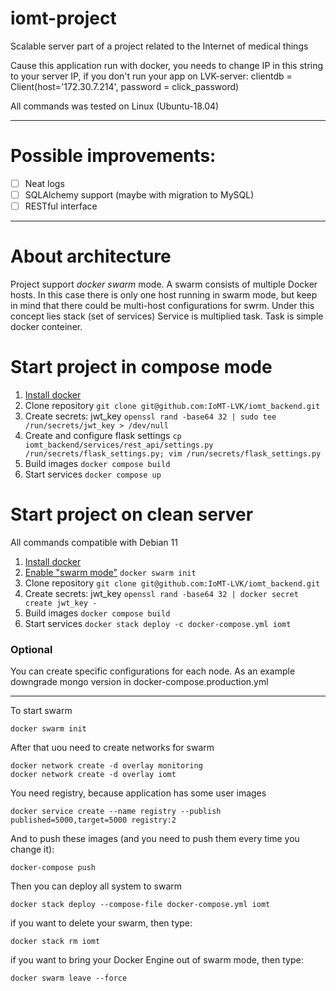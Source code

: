 # iomt-project
Scalable server part of a project related to the Internet of medical things

Cause this application run with docker, you needs to change IP in this string to your server IP, if you don't run your app on LVK-server:
clientdb = Client(host='172.30.7.214', password = click_password)

All commands was tested on Linux (Ubuntu-18.04)

--------------------------------

# Possible improvements:
- [ ] Neat logs
- [ ] SQLAlchemy support (maybe with migration to MySQL)
- [ ] RESTful interface

--------------------------------

# About architecture
Project support *docker swarm* mode.
A swarm consists of multiple Docker hosts. In this case there is only one host running in swarm mode, but keep in mind that there could be multi-host configurations for swrm.
Under this concept lies stack (set of services)
Service is multiplied task.
Task is simple docker conteiner.

# Start project in compose mode
1. [Install docker](https://docs.docker.com/engine/install/)
1. Clone repository
   `git clone git@github.com:IoMT-LVK/iomt_backend.git`
1. Create secrets: jwt\_key
   `openssl rand -base64 32 | sudo tee /run/secrets/jwt_key > /dev/null`
1. Create and configure flask settings
   `cp iomt_backend/services/rest_api/settings.py /run/secrets/flask_settings.py; vim /run/secrets/flask_settings.py`
1. Build images
   `docker compose build`
1. Start services
   `docker compose up`

# Start project on clean server
All commands compatible with Debian 11

1. [Install docker](https://docs.docker.com/engine/install/)
1. [Enable "swarm mode"](https://docs.docker.com/engine/swarm/swarm-mode/)
   `docker swarm init`
1. Clone repository
   `git clone git@github.com:IoMT-LVK/iomt_backend.git`
1. Create secrets: jwt\_key
   `openssl rand -base64 32 | docker secret create jwt_key -`
1. Build images
   `docker compose build`
1. Start services
   `docker stack deploy -c docker-compose.yml iomt`

### Optional
You can create specific configurations for each node.
As an example downgrade mongo version in docker-compose.production.yml

--------------------------------

To start swarm
```
docker swarm init
```
After that uou need to create networks for swarm
```
docker network create -d overlay monitoring
docker network create -d overlay iomt
```
You need registry, because application has some user images
```
docker service create --name registry --publish published=5000,target=5000 registry:2
```
And to push these images (and you need to push them every time you change it):
```
docker-compose push
```
Then you can deploy all system to swarm
```
docker stack deploy --compose-file docker-compose.yml iomt
```
if you want to delete your swarm, then type: 
```
docker stack rm iomt
```
if you want to bring your Docker Engine out of swarm mode, then type:
```
docker swarm leave --force
```
